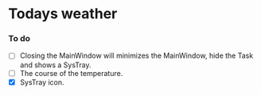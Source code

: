 ﻿# Todays weather

### To do

- [ ] Closing the MainWindow will minimizes the MainWindow, hide the Task and shows a SysTray.
- [ ] The course of the temperature.
- [X] SysTray icon.